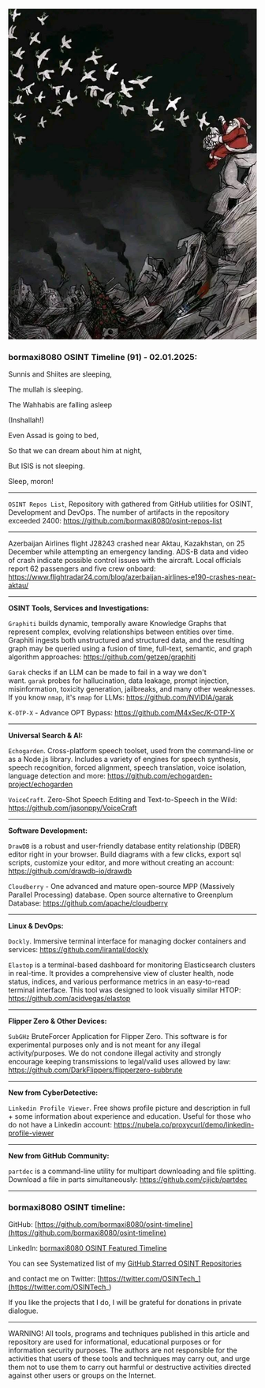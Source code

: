 ![alt text](img/91.jpg)

### bormaxi8080 OSINT Timeline (91) - 02.01.2025:

Sunnis and Shiites are sleeping,

The mullah is sleeping.

The Wahhabis are falling asleep

(Inshallah!)

Even Assad is going to bed,

So that we can dream about him at night,

But ISIS is not sleeping.

Sleep, moron!

----

```OSINT Repos List```, Repository with gathered from GitHub utilities for OSINT, Development and DevOps. The number of artifacts in the repository exceeded 2400: https://github.com/bormaxi8080/osint-repos-list

----

Azerbaijan Airlines flight J28243 crashed near Aktau, Kazakhstan, on 25 December while attempting an emergency landing. ADS-B data and video of crash indicate possible control issues with the aircraft. Local officials report 62 passengers and five crew onboard: https://www.flightradar24.com/blog/azerbaijan-airlines-e190-crashes-near-aktau/

----

**OSINT Tools, Services and Investigations:**

```Graphiti``` builds dynamic, temporally aware Knowledge Graphs that represent complex, evolving relationships between entities over time. Graphiti ingests both unstructured and structured data, and the resulting graph may be queried using a fusion of time, full-text, semantic, and graph algorithm approaches: https://github.com/getzep/graphiti

```Garak``` checks if an LLM can be made to fail in a way we don't want. `garak` probes for hallucination, data leakage, prompt injection, misinformation, toxicity generation, jailbreaks, and many other weaknesses. If you know `nmap`, it's `nmap` for LLMs: https://github.com/NVIDIA/garak

```K-OTP-X``` - Advance OPT Bypass: https://github.com/M4xSec/K-OTP-X

----

**Universal Search & AI:**

```Echogarden```. Cross-platform speech toolset, used from the command-line or as a Node.js library. Includes a variety of engines for speech synthesis, speech recognition, forced alignment, speech translation, voice isolation, language detection and more: https://github.com/echogarden-project/echogarden

```VoiceCraft```. Zero-Shot Speech Editing and Text-to-Speech in the Wild: https://github.com/jasonppy/VoiceCraft

---

**Software Development:**

```DrawDB``` is a robust and user-friendly database entity relationship (DBER) editor right in your browser. Build diagrams with a few clicks, export sql scripts, customize your editor, and more without creating an account: https://github.com/drawdb-io/drawdb

```Cloudberry``` - One advanced and mature open-source MPP (Massively Parallel Processing) database. Open source alternative to Greenplum Database: https://github.com/apache/cloudberry

----

**Linux & DevOps:**

```Dockly```. Immersive terminal interface for managing docker containers and services: https://github.com/lirantal/dockly

```Elastop``` is a terminal-based dashboard for monitoring Elasticsearch clusters in real-time. It provides a comprehensive view of cluster health, node status, indices, and various performance metrics in an easy-to-read terminal interface. This tool was designed to look visually similar HTOP: https://github.com/acidvegas/elastop

----

**Flipper Zero & Other Devices:**

```SubGHz``` BruteForcer Application for Flipper Zero. This software is for experimental purposes only and is not meant for any illegal activity/purposes. We do not condone illegal activity and strongly encourage keeping transmissions to legal/valid uses allowed by law: https://github.com/DarkFlippers/flipperzero-subbrute

----

**New from CyberDetective:**

```Linkedin Profile Viewer```. Free shows profile picture and description in full + some information about experience and education. Useful for those who do not have a Linkedin account: https://nubela.co/proxycurl/demo/linkedin-profile-viewer

----

**New from GitHub Community:**

```partdec``` is a command-line utility for multipart downloading and file splitting. Download a file in parts simultaneously: https://github.com/cjijcb/partdec

----
### bormaxi8080 OSINT timeline:

GitHub: [https://github.com/bormaxi8080/osint-timeline](https://github.com/bormaxi8080/osint-timeline)

LinkedIn: [bormaxi8080 OSINT Featured Timeline](https://www.linkedin.com/in/osintech/details/featured/)

You can see Systematized list of my [GitHub Starred OSINT Repositories](https://github.com/bormaxi8080/osint-repos-list)

and contact me on Twitter: [https://twitter.com/OSINTech_](https://twitter.com/OSINTech_)

If you like the projects that I do, I will be grateful for donations in private dialogue.

----

WARNING! All tools, programs and techniques published in this article and repository are used for informational, educational purposes or for information security purposes. The authors are not responsible for the activities that users of these tools and techniques may carry out, and urge them not to use them to carry out harmful or destructive activities directed against other users or groups on the Internet.